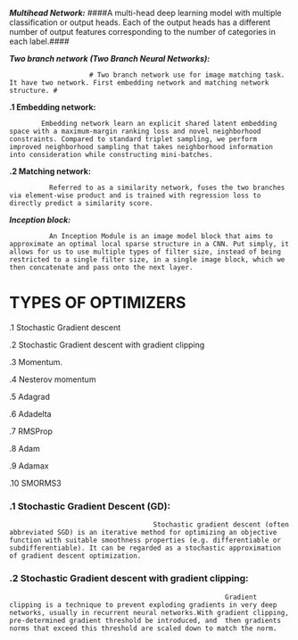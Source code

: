 
***Multihead Network:***
                        ####A multi-head deep learning model with multiple classification or output heads. Each of the output heads has a different number of output features corresponding to the number of categories in each label.####
		     
		     
***Two branch network (Two Branch Neural Networks):***
                                                
						# Two branch network use for image matching task. It have two network. First embedding network and matching network structure. #
						
						
**.1 Embedding network:**
                    
		    Embedding network learn an explicit shared latent embedding space with a maximum-margin ranking loss and novel neighborhood constraints. Compared to standard triplet sampling, we perform improved neighborhood sampling that takes neighborhood information into consideration while constructing mini-batches.
		    
		    
**.2 Matching network:**
                      
		      Referred to as a similarity network, fuses the two branches via element-wise product and is trained with regression loss to directly predict a similarity score.
						   
						   
***Inception block:***
		      
		      An Inception Module is an image model block that aims to approximate an optimal local sparse structure in a CNN. Put simply, it allows for us to use multiple types of filter size, instead of being restricted to a single filter size, in a single image block, which we then concatenate and pass onto the next layer.

# TYPES OF OPTIMIZERS #

.1 Stochastic Gradient descent

.2 Stochastic Gradient descent with gradient clipping

.3 Momentum.


.4 Nesterov momentum

.5 Adagrad

.6 Adadelta

.7 RMSProp

.8 Adam

.9 Adamax

.10 SMORMS3

### .1 Stochastic Gradient Descent (GD):
                                        Stochastic gradient descent (often abbreviated SGD) is an iterative method for optimizing an objective function with suitable smoothness properties (e.g. differentiable or subdifferentiable). It can be regarded as a stochastic approximation of gradient descent optimization.
					
### .2 Stochastic Gradient descent with gradient clipping:
                                                          Gradient clipping is a technique to prevent exploding gradients in very deep networks, usually in recurrent neural networks.With gradient clipping, pre-determined gradient threshold be introduced, and  then gradients norms that exceed this threshold are scaled down to match the norm.
